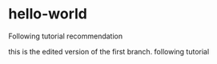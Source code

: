 
# hello-world
Following tutorial recommendation

this is the edited version of the first branch.   following tutorial 
